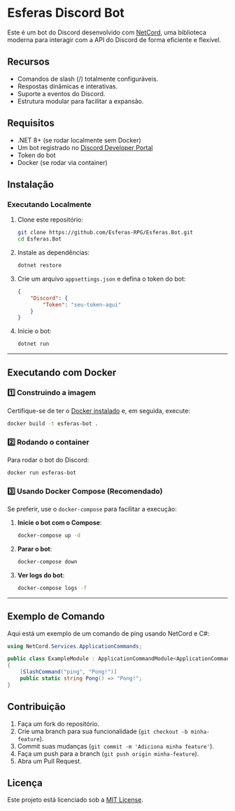 # Esferas Discord Bot

Este é um bot do Discord desenvolvido com [NetCord](https://netcord.dev/), uma biblioteca moderna para interagir com a API do Discord de forma eficiente e flexível.

## Recursos

-   Comandos de slash (/) totalmente configuráveis.
-   Respostas dinâmicas e interativas.
-   Suporte a eventos do Discord.
-   Estrutura modular para facilitar a expansão.

## Requisitos

-   .NET 8+ (se rodar localmente sem Docker)
-   Um bot registrado no [Discord Developer Portal](https://discord.com/developers/applications)
-   Token do bot
-   Docker (se rodar via container)

## Instalação

### **Executando Localmente**

1. Clone este repositório:

    ```sh
    git clone https://github.com/Esferas-RPG/Esferas.Bot.git
    cd Esferas.Bot
    ```

2. Instale as dependências:

    ```sh
    dotnet restore
    ```

3. Crie um arquivo `appsettings.json` e defina o token do bot:

    ```json
    {
    	"Discord": {
    		"Token": "seu-token-aqui"
    	}
    }
    ```

4. Inicie o bot:

    ```sh
    dotnet run
    ```

---

## **Executando com Docker**

### **1️⃣ Construindo a imagem**

Certifique-se de ter o [Docker instalado](https://docs.docker.com/get-docker/) e, em seguida, execute:

```sh
docker build -t esferas-bot .
```

### **2️⃣ Rodando o container**

Para rodar o bot do Discord:

```sh
docker run esferas-bot
```

### **3️⃣ Usando Docker Compose (Recomendado)**

Se preferir, use o `docker-compose` para facilitar a execução:

1. **Inicie o bot com o Compose**:

    ```sh
    docker-compose up -d
    ```

2. **Parar o bot**:

    ```sh
    docker-compose down
    ```

3. **Ver logs do bot**:

    ```sh
    docker-compose logs -f
    ```

---

## **Exemplo de Comando**

Aqui está um exemplo de um comando de ping usando NetCord e C#:

```csharp
using NetCord.Services.ApplicationCommands;

public class ExampleModule : ApplicationCommandModule<ApplicationCommandContext>
{
    [SlashCommand("ping", "Pong!")]
    public static string Pong() => "Pong!";
}
```

## **Contribuição**

1. Faça um fork do repositório.
2. Crie uma branch para sua funcionalidade (`git checkout -b minha-feature`).
3. Commit suas mudanças (`git commit -m 'Adiciona minha feature'`).
4. Faça um push para a branch (`git push origin minha-feature`).
5. Abra um Pull Request.

## **Licença**

Este projeto está licenciado sob a [MIT License](LICENSE).
